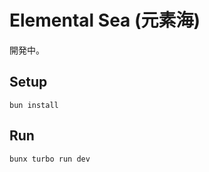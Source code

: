 # Elemental Sea (元素海)

開発中。

## Setup

```shell
bun install
```

## Run

```shell
bunx turbo run dev
```

